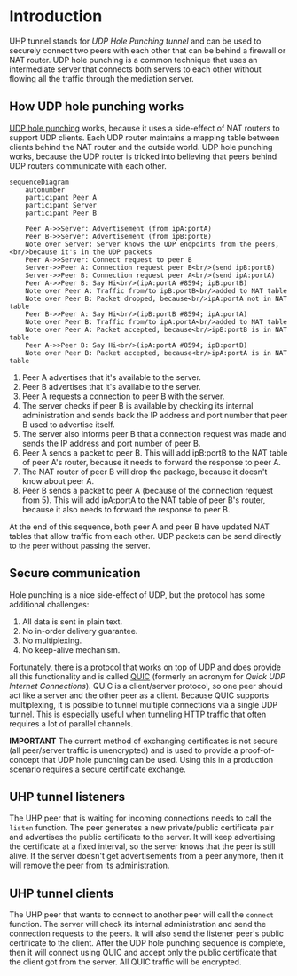 # Introduction
UHP tunnel stands for *UDP Hole Punching tunnel* and can be used to securely connect two peers with each other that can be behind a firewall or NAT router. UDP hole punching is a common technique that uses an intermediate server that connects both servers to each other without flowing all the traffic through the mediation server.


## How UDP hole punching works
[UDP hole punching](https://en.wikipedia.org/wiki/UDP_hole_punching) works, because it uses a side-effect of NAT routers to support UDP clients. Each UDP router maintains a mapping table between clients behind the NAT router and the outside world. UDP hole punching works, because the UDP router is tricked into believing that peers behind UDP routers communicate with each other.

```mermaid
sequenceDiagram
    autonumber
    participant Peer A
    participant Server
    participant Peer B
    
    Peer A->>Server: Advertisement (from ipA:portA)
    Peer B->>Server: Advertisement (from ipB:portB)
    Note over Server: Server knows the UDP endpoints from the peers,<br/>because it's in the UDP packets
    Peer A->>Server: Connect request to peer B
    Server->>Peer A: Connection request peer B<br/>(send ipB:portB)
    Server->>Peer B: Connection request peer A<br/>(send ipA:portA)
    Peer A->>Peer B: Say Hi<br/>(ipA:portA #8594; ipB:portB)
    Note over Peer A: Traffic from/to ipB:portB<br/>added to NAT table
    Note over Peer B: Packet dropped, because<br/>ipA:portA not in NAT table
    Peer B->>Peer A: Say Hi<br/>(ipB:portB #8594; ipA:portA)
    Note over Peer B: Traffic from/to ipA:portA<br/>added to NAT table
    Note over Peer A: Packet accepted, because<br/>ipB:portB is in NAT table
    Peer A->>Peer B: Say Hi<br/>(ipA:portA #8594; ipB:portB)
    Note over Peer B: Packet accepted, because<br/>ipA:portA is in NAT table
```

1. Peer A advertises that it's available to the server.
2. Peer B advertises that it's available to the server.
3. Peer A requests a connection to peer B with the server.
4. The server checks if peer B is available by checking its internal administration and sends back the IP address and port number that peer B used to advertise itself.
5. The server also informs peer B that a connection request was made and sends the IP address and port number of peer B.
6. Peer A sends a packet to peer B. This will add ipB:portB to the NAT table of peer A's router, because it needs to forward the response to peer A.
7. The NAT router of peer B will drop the package, because it doesn't know about peer A.
8. Peer B sends a packet to peer A (because of the connection request from 5). This will add ipA:portA to the NAT table of peer B's router, because it also needs to forward the response to peer B.

At the end of this sequence, both peer A and peer B have updated NAT tables that allow traffic from each other. UDP packets can be send directly to the peer without passing the server.

## Secure communication
Hole punching is a nice side-effect of UDP, but the protocol has some additional challenges:
1. All data is sent in plain text.
2. No in-order delivery guarantee.
3. No multiplexing.
4. No keep-alive mechanism.

Fortunately, there is a protocol that works on top of UDP and does provide all this functionality and is called [QUIC](https://en.wikipedia.org/wiki/QUIC) (formerly an acronym for *Quick UDP Internet Connections*). QUIC is a client/server protocol, so one peer should act like a server and the other peer as a client. Because QUIC supports multiplexing, it is possible to tunnel multiple connections via a single UDP tunnel. This is especially useful when tunneling HTTP traffic that often requires a lot of parallel channels.

**IMPORTANT** The current method of exchanging certificates is not secure (all peer/server traffic is unencrypted) and is used to provide a proof-of-concept that UDP hole punching can be used. Using this in a production scenario requires a secure certificate exchange.

## UHP tunnel listeners
The UHP peer that is waiting for incoming connections needs to call the `listen` function. The peer generates a new private/public certificate pair and advertises the public certificate to the server. It will keep advertising the certificate at a fixed interval, so the server knows that the peer is still alive. If the server doesn't get advertisements from a peer anymore, then it will remove the peer from its administration.

## UHP tunnel clients
The UHP peer that wants to connect to another peer will call the `connect` function. The server will check its internal administration and send the connection requests to the peers. It will also send the listener peer's public certificate to the client. After the UDP hole punching sequence is complete, then it will connect using QUIC and accept only the public certificate that the client got from the server. All QUIC traffic will be encrypted.
